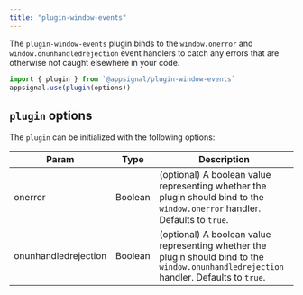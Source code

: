 ```yaml
---
title: "plugin-window-events"
---
```


The `plugin-window-events` plugin binds to the `window.onerror` and `window.onunhandledrejection` event handlers to catch any errors that are otherwise not caught elsewhere in your code.

```javascript
import { plugin } from `@appsignal/plugin-window-events`
appsignal.use(plugin(options))
```

## `plugin` options

The `plugin`  can be initialized with the following options:

| Param | Type | Description  |
| ------ | ------ | ----- |
|  onerror  |  Boolean  |  (optional) A boolean value representing whether the plugin should bind to the `window.onerror` handler. Defaults to `true`. |
|  onunhandledrejection  |  Boolean  |  (optional) A boolean value representing whether the plugin should bind to the `window.onunhandledrejection` handler. Defaults to `true`. |
